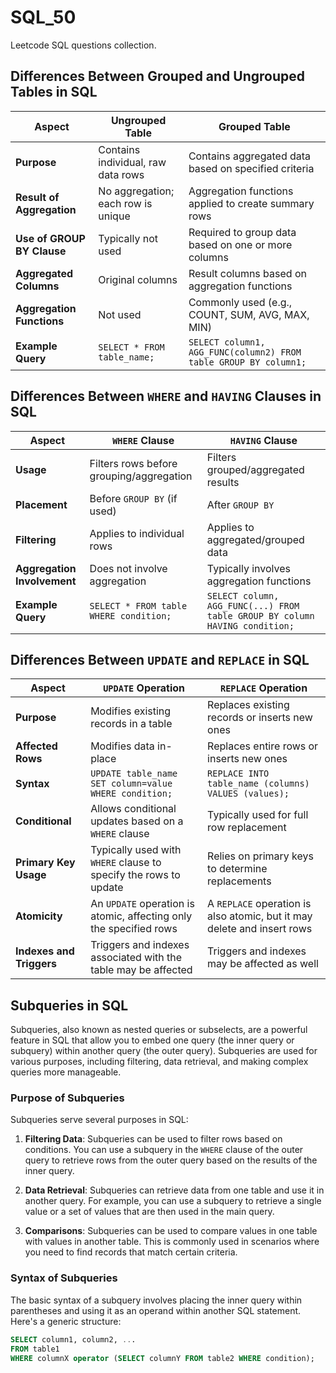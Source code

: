 # SQL_50

Leetcode SQL questions collection.


## Differences Between Grouped and Ungrouped Tables in SQL

| Aspect                      | Ungrouped Table                               | Grouped Table                                           |
|-----------------------------|-----------------------------------------------|--------------------------------------------------------|
| **Purpose**                 | Contains individual, raw data rows           | Contains aggregated data based on specified criteria  |
| **Result of Aggregation**   | No aggregation; each row is unique           | Aggregation functions applied to create summary rows  |
| **Use of GROUP BY Clause**  | Typically not used                            | Required to group data based on one or more columns  |
| **Aggregated Columns**      | Original columns                             | Result columns based on aggregation functions        |
| **Aggregation Functions**   | Not used                                      | Commonly used (e.g., COUNT, SUM, AVG, MAX, MIN)      |
| **Example Query**           | `SELECT * FROM table_name;`                  | `SELECT column1, AGG_FUNC(column2) FROM table GROUP BY column1;` |

## Differences Between `WHERE` and `HAVING` Clauses in SQL

| Aspect                  | `WHERE` Clause                           | `HAVING` Clause                            |
|-------------------------|------------------------------------------|-------------------------------------------|
| **Usage**               | Filters rows before grouping/aggregation | Filters grouped/aggregated results       |
| **Placement**           | Before `GROUP BY` (if used)              | After `GROUP BY`                          |
| **Filtering**           | Applies to individual rows               | Applies to aggregated/grouped data       |
| **Aggregation Involvement** | Does not involve aggregation        | Typically involves aggregation functions |
| **Example Query**       | `SELECT * FROM table WHERE condition;`  | `SELECT column, AGG_FUNC(...) FROM table GROUP BY column HAVING condition;` |


## Differences Between `UPDATE` and `REPLACE` in SQL

| Aspect                    | `UPDATE` Operation                        | `REPLACE` Operation                             |
|---------------------------|------------------------------------------|-------------------------------------------------|
| **Purpose**               | Modifies existing records in a table     | Replaces existing records or inserts new ones   |
| **Affected Rows**         | Modifies data in-place                   | Replaces entire rows or inserts new ones       |
| **Syntax**                | `UPDATE table_name SET column=value WHERE condition;` | `REPLACE INTO table_name (columns) VALUES (values);` |
| **Conditional**           | Allows conditional updates based on a `WHERE` clause | Typically used for full row replacement        |
| **Primary Key Usage**     | Typically used with `WHERE` clause to specify the rows to update | Relies on primary keys to determine replacements |
| **Atomicity**             | An `UPDATE` operation is atomic, affecting only the specified rows | A `REPLACE` operation is also atomic, but it may delete and insert rows |
| **Indexes and Triggers**  | Triggers and indexes associated with the table may be affected | Triggers and indexes may be affected as well    |

## Subqueries in SQL

Subqueries, also known as nested queries or subselects, are a powerful feature in SQL that allow you to embed one query (the inner query or subquery) within another query (the outer query). Subqueries are used for various purposes, including filtering, data retrieval, and making complex queries more manageable.

### Purpose of Subqueries

Subqueries serve several purposes in SQL:

1. **Filtering Data**: Subqueries can be used to filter rows based on conditions. You can use a subquery in the `WHERE` clause of the outer query to retrieve rows from the outer query based on the results of the inner query.

2. **Data Retrieval**: Subqueries can retrieve data from one table and use it in another query. For example, you can use a subquery to retrieve a single value or a set of values that are then used in the main query.

3. **Comparisons**: Subqueries can be used to compare values in one table with values in another table. This is commonly used in scenarios where you need to find records that match certain criteria.

### Syntax of Subqueries

The basic syntax of a subquery involves placing the inner query within parentheses and using it as an operand within another SQL statement. Here's a generic structure:

```sql
SELECT column1, column2, ...
FROM table1
WHERE columnX operator (SELECT columnY FROM table2 WHERE condition);
